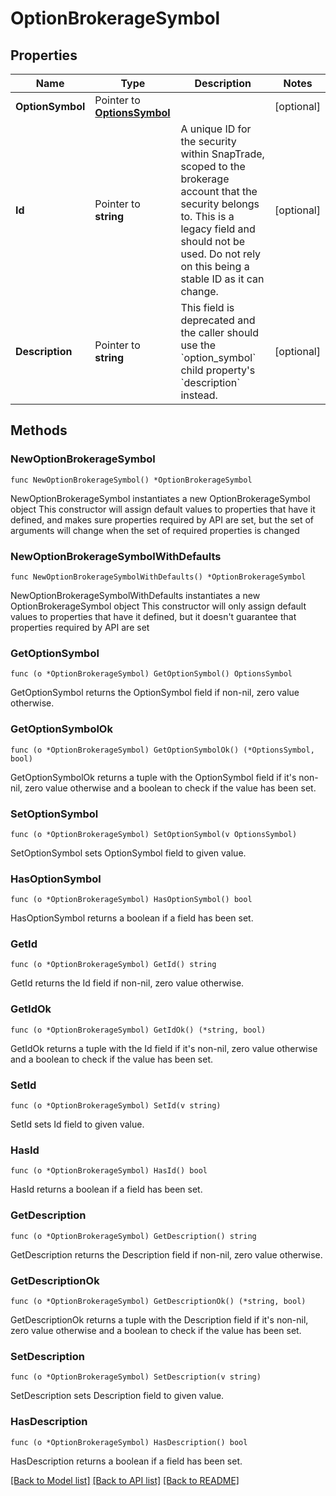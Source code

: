 # OptionBrokerageSymbol

## Properties

Name | Type | Description | Notes
------------ | ------------- | ------------- | -------------
**OptionSymbol** | Pointer to [**OptionsSymbol**](OptionsSymbol.md) |  | [optional] 
**Id** | Pointer to **string** | A unique ID for the security within SnapTrade, scoped to the brokerage account that the security belongs to. This is a legacy field and should not be used. Do not rely on this being a stable ID as it can change. | [optional] 
**Description** | Pointer to **string** | This field is deprecated and the caller should use the &#x60;option_symbol&#x60; child property&#39;s &#x60;description&#x60; instead. | [optional] 

## Methods

### NewOptionBrokerageSymbol

`func NewOptionBrokerageSymbol() *OptionBrokerageSymbol`

NewOptionBrokerageSymbol instantiates a new OptionBrokerageSymbol object
This constructor will assign default values to properties that have it defined,
and makes sure properties required by API are set, but the set of arguments
will change when the set of required properties is changed

### NewOptionBrokerageSymbolWithDefaults

`func NewOptionBrokerageSymbolWithDefaults() *OptionBrokerageSymbol`

NewOptionBrokerageSymbolWithDefaults instantiates a new OptionBrokerageSymbol object
This constructor will only assign default values to properties that have it defined,
but it doesn't guarantee that properties required by API are set

### GetOptionSymbol

`func (o *OptionBrokerageSymbol) GetOptionSymbol() OptionsSymbol`

GetOptionSymbol returns the OptionSymbol field if non-nil, zero value otherwise.

### GetOptionSymbolOk

`func (o *OptionBrokerageSymbol) GetOptionSymbolOk() (*OptionsSymbol, bool)`

GetOptionSymbolOk returns a tuple with the OptionSymbol field if it's non-nil, zero value otherwise
and a boolean to check if the value has been set.

### SetOptionSymbol

`func (o *OptionBrokerageSymbol) SetOptionSymbol(v OptionsSymbol)`

SetOptionSymbol sets OptionSymbol field to given value.

### HasOptionSymbol

`func (o *OptionBrokerageSymbol) HasOptionSymbol() bool`

HasOptionSymbol returns a boolean if a field has been set.

### GetId

`func (o *OptionBrokerageSymbol) GetId() string`

GetId returns the Id field if non-nil, zero value otherwise.

### GetIdOk

`func (o *OptionBrokerageSymbol) GetIdOk() (*string, bool)`

GetIdOk returns a tuple with the Id field if it's non-nil, zero value otherwise
and a boolean to check if the value has been set.

### SetId

`func (o *OptionBrokerageSymbol) SetId(v string)`

SetId sets Id field to given value.

### HasId

`func (o *OptionBrokerageSymbol) HasId() bool`

HasId returns a boolean if a field has been set.

### GetDescription

`func (o *OptionBrokerageSymbol) GetDescription() string`

GetDescription returns the Description field if non-nil, zero value otherwise.

### GetDescriptionOk

`func (o *OptionBrokerageSymbol) GetDescriptionOk() (*string, bool)`

GetDescriptionOk returns a tuple with the Description field if it's non-nil, zero value otherwise
and a boolean to check if the value has been set.

### SetDescription

`func (o *OptionBrokerageSymbol) SetDescription(v string)`

SetDescription sets Description field to given value.

### HasDescription

`func (o *OptionBrokerageSymbol) HasDescription() bool`

HasDescription returns a boolean if a field has been set.


[[Back to Model list]](../README.md#documentation-for-models) [[Back to API list]](../README.md#documentation-for-api-endpoints) [[Back to README]](../README.md)


